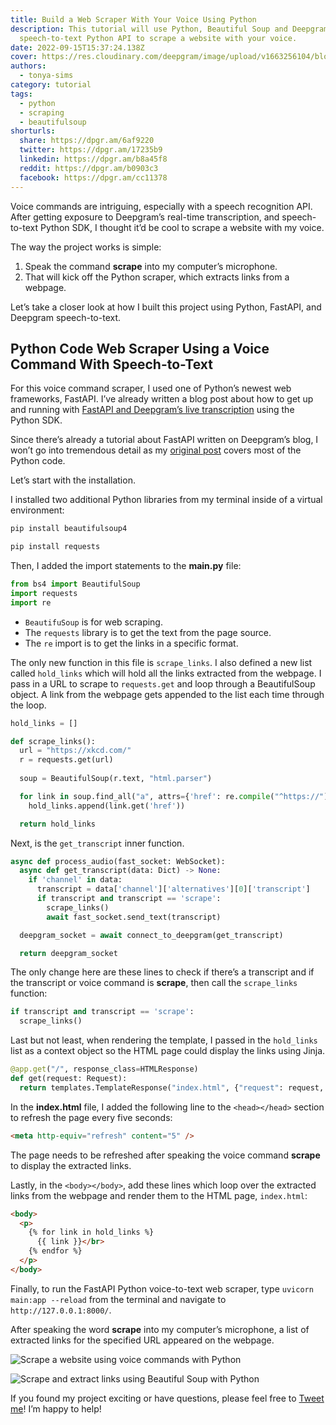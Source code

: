 ```yaml
---
title: Build a Web Scraper With Your Voice Using Python
description: This tutorial will use Python, Beautiful Soup and Deepgram
  speech-to-text Python API to scrape a website with your voice.
date: 2022-09-15T15:37:24.138Z
cover: https://res.cloudinary.com/deepgram/image/upload/v1663256104/blog/python-scrape-with-voice/2209-Scrape-a-website-with-your-voice-using-Python-blog_2x_r7cpk9.jpg
authors:
  - tonya-sims
category: tutorial
tags:
  - python
  - scraping
  - beautifulsoup
shorturls:
  share: https://dpgr.am/6af9220
  twitter: https://dpgr.am/17235b9
  linkedin: https://dpgr.am/b8a45f8
  reddit: https://dpgr.am/b0903c3
  facebook: https://dpgr.am/cc11378
---
```


Voice commands are intriguing, especially with a speech recognition API. After getting exposure to Deepgram’s real-time transcription, and speech-to-text Python SDK, I thought it’d be cool to scrape a website with my voice.

The way the project works is simple:

1.  Speak the command **scrape** into my computer’s microphone.
2.  That will kick off the Python scraper, which extracts links from a webpage.

Let’s take a closer look at how I built this project using Python, FastAPI, and Deepgram speech-to-text.

## Python Code Web Scraper Using a Voice Command With Speech-to-Text

For this voice command scraper, I used one of Python’s newest web frameworks, FastAPI. I’ve already written a blog post about how to get up and running with [FastAPI and Deepgram’s live transcription](https://developers.deepgram.com/blog/2022/03/live-transcription-fastapi/) using the Python SDK.

Since there’s already a tutorial about FastAPI written on Deepgram’s blog, I won’t go into tremendous detail as my [original post](https://developers.deepgram.com/blog/2022/03/live-transcription-fastapi/) covers most of the Python code.

Let’s start with the installation.

I installed two additional Python libraries from my terminal inside of a virtual environment:

```python
pip install beautifulsoup4

pip install requests
```

Then, I added the import statements to the **main.py** file:

```python
from bs4 import BeautifulSoup
import requests
import re
```

*   `BeautifuSoup` is for web scraping.
*   The `requests` library is to get the text from the page source.
*   The `re` import is to get the links in a specific format.

The only new function in this file is `scrape_links`. I also defined a new list called `hold_links` which will hold all the links extracted from the webpage. I pass in a URL to scrape to `requests.get` and loop through a BeautifulSoup object. A link from the webpage gets appended to the list each time through the loop.

```python
hold_links = []

def scrape_links():
  url = "https://xkcd.com/"
  r = requests.get(url)
  
  soup = BeautifulSoup(r.text, "html.parser")

  for link in soup.find_all("a", attrs={'href': re.compile("^https://")}):
    hold_links.append(link.get('href'))

  return hold_links
```

Next, is the `get_transcript` inner function.

```python
async def process_audio(fast_socket: WebSocket):
  async def get_transcript(data: Dict) -> None:
    if 'channel' in data:
      transcript = data['channel']['alternatives'][0]['transcript']
      if transcript and transcript == 'scrape':
        scrape_links()
        await fast_socket.send_text(transcript)

  deepgram_socket = await connect_to_deepgram(get_transcript)

  return deepgram_socket
```

The only change here are these lines to check if there’s a transcript and if the transcript or voice command is **scrape**, then call the `scrape_links` function:

```python
if transcript and transcript == 'scrape':
  scrape_links()
```

Last but not least, when rendering the template, I passed in the `hold_links` list as a context object so the HTML page could display the links using Jinja.

```python
@app.get("/", response_class=HTMLResponse)
def get(request: Request):
  return templates.TemplateResponse("index.html", {"request": request, "hold_links": hold_links})
```

In the **index.html** file, I added the following line to the `<head></head>` section to refresh the page every five seconds:

```html
<meta http-equiv="refresh" content="5" />
```

The page needs to be refreshed after speaking the voice command **scrape** to display the extracted links.

Lastly, in the `<body></body>`, add these lines which loop over the extracted links from the webpage and render them to the HTML page, `index.html`:

```html
<body>
  <p>
    {% for link in hold_links %}
      {{ link }}</br>
    {% endfor %}
  </p>
</body>
```

Finally, to run the FastAPI Python voice-to-text web scraper, type `uvicorn main:app --reload` from the terminal and navigate to `http://127.0.0.1:8000/`.

After speaking the word **scrape** into my computer’s microphone, a list of extracted links for the specified URL appeared on the webpage.

![Scrape a website using voice commands with Python](https://res.cloudinary.com/deepgram/image/upload/v1663256081/blog/python-scrape-with-voice/python-scrape-with-voice_ijgh01.png "Scrape a website using voice commands with Python")

![Scrape and extract links using Beautiful Soup with Python](https://res.cloudinary.com/deepgram/image/upload/v1663256081/blog/python-scrape-with-voice/python-extract-links-with-voice_sc8lid.png "Scrape and extract links using Beautiful Soup with Python")

If you found my project exciting or have questions, please feel free to [Tweet me](https://twitter.com/DeepgramAI)! I’m happy to help!


